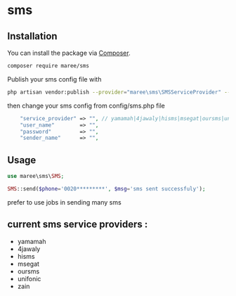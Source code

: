 # sms
## Installation

You can install the package via [Composer](https://getcomposer.org).

```bash
composer require maree/sms
```
Publish your sms config file with

```bash
php artisan vendor:publish --provider="maree\sms\SMSServiceProvider" --tag="sms"
```
then change your sms config from config/sms.php file
```php
    "service_provider" => "", // yamamah|4jawaly|hisms|msegat|oursms|unifonic|zain
    "user_name"        => "", 
    "password"         => "",
    "sender_name"      => "",
```
## Usage

```php
use maree\sms\SMS;

SMS::send($phone='0020*********', $msg='sms sent successfuly');  


```
prefer to use jobs in sending many sms

## current sms service providers :
- yamamah
- 4jawaly
- hisms
- msegat
- oursms
- unifonic
- zain







